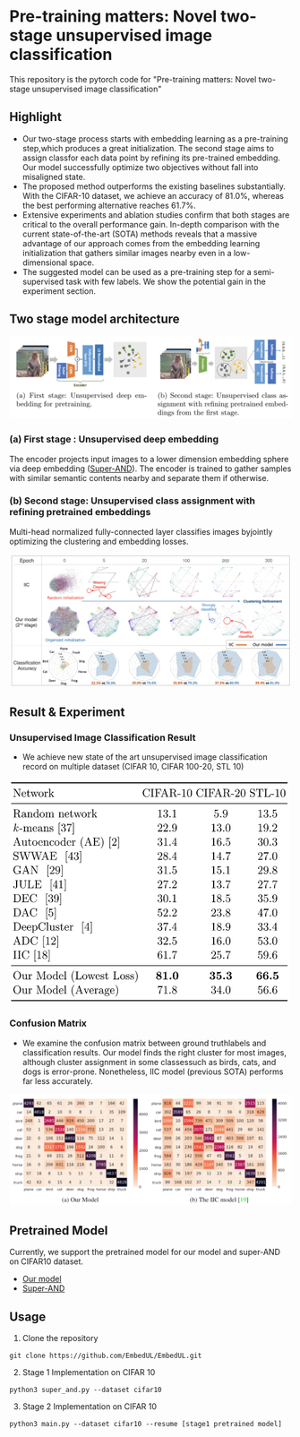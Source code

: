 # Pre-training matters: Novel two-stage unsupervised image classification #
This repository is the pytorch code for "Pre-training matters: Novel two-stage unsupervised image classification"
## Highlight ##
* Our two-stage process starts with embedding learning as a pre-training step,which produces a great initialization. The second stage aims to assign classfor each data point by refining its pre-trained embedding. Our model successfully optimize two objectives without fall into misaligned state.
* The proposed method outperforms the existing baselines substantially. With the CIFAR-10 dataset, we achieve an accuracy of 81.0%, whereas the best performing alternative reaches 61.7%.
* Extensive experiments and ablation studies confirm that both stages are critical to the overall performance gain. In-depth comparison with the current state-of-the-art (SOTA) methods reveals that a massive advantage of our approach comes from the embedding learning initialization that gathers similar images nearby even in a low-dimensional space.
* The suggested model can be used as a pre-training step for a semi-supervised task with few labels. We show the potential gain in the experiment section.

## Two stage model architecture ##
<center><img src="./fig/model_arch.png"> </center>

### (a) First stage : Unsupervised deep embedding ### 
The encoder projects input images to a lower dimension embedding sphere via deep embedding ([Super-AND](https://github.com/super-AND/super-AND)). The encoder is trained to gather samples with similar semantic contents nearby and separate them if otherwise.
### (b) Second stage: Unsupervised class assignment with refining pretrained embeddings ### 
Multi-head normalized fully-connected layer classifies images byjointly optimizing the clustering and embedding losses.

<img src="./fig/stage2.png"> 

## Result & Experiment ##

### Unsupervised Image Classification Result ###
* We achieve new state of the art unsupervised image classification record on multiple dataset (CIFAR 10, CIFAR 100-20, STL 10)

<img src="./fig/model_result.png" width="500" height="400"> 

### Confusion Matrix ###
* We examine the confusion matrix between ground truthlabels and classification results. Our model finds the right cluster for most images, although cluster assignment in some classessuch as birds, cats, and dogs is error-prone. Nonetheless, IIC model (previous SOTA) performs far less accurately.

<img src="./fig/confusion_matrix.PNG" > 

## Pretrained Model ##
Currently, we support the pretrained model for our model and super-AND on CIFAR10 dataset.
* [Our model](https://drive.google.com/file/d/1H3ppCkPQNHFEYQS4PLuV26Cp3HpbG4Nb/view?usp=sharing)
* [Super-AND](https://drive.google.com/file/d/1cABTquqOl5N2Wbchxs0-DBI6OVfnqY5J/view?usp=sharing)

## Usage ##
1. Clone the repository

```
git clone https://github.com/EmbedUL/EmbedUL.git
```

2. Stage 1 Implementation on CIFAR 10

```
python3 super_and.py --dataset cifar10
```

3. Stage 2 Implementation on CIFAR 10

```
python3 main.py --dataset cifar10 --resume [stage1 pretrained model]
```





